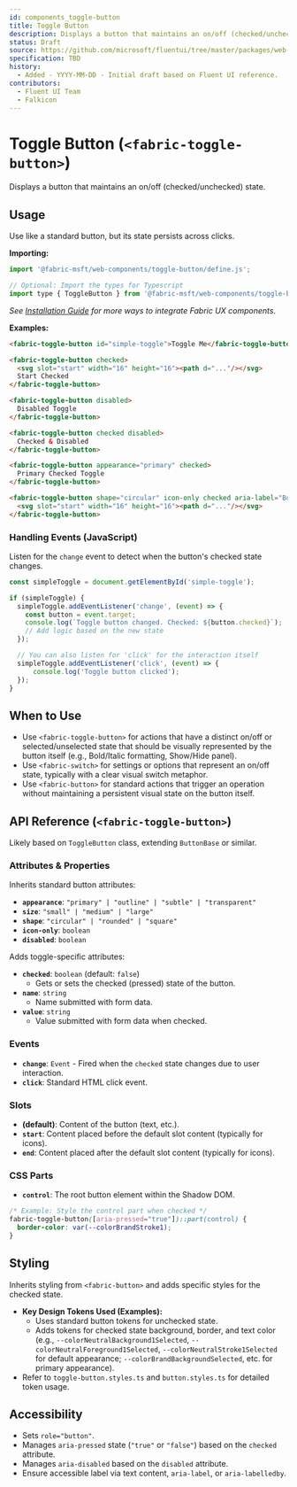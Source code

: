 ```yaml
---
id: components_toggle-button
title: Toggle Button
description: Displays a button that maintains an on/off (checked/unchecked) state.
status: Draft
source: https://github.com/microsoft/fluentui/tree/master/packages/web-components/src/toggle-button
specification: TBD
history:
  - Added - YYYY-MM-DD - Initial draft based on Fluent UI reference.
contributors:
  - Fluent UI Team
  - Falkicon
---
```


# Toggle Button (`<fabric-toggle-button>`)

Displays a button that maintains an on/off (checked/unchecked) state.

## Usage

Use like a standard button, but its state persists across clicks.

**Importing:**

```javascript
import '@fabric-msft/web-components/toggle-button/define.js';

// Optional: Import the types for Typescript
import type { ToggleButton } from '@fabric-msft/web-components/toggle-button';
```

*See [Installation Guide](../../guides/installation.md) for more ways to integrate Fabric UX components.*

**Examples:**

```html
<fabric-toggle-button id="simple-toggle">Toggle Me</fabric-toggle-button>

<fabric-toggle-button checked>
  <svg slot="start" width="16" height="16"><path d="..."/></svg>
  Start Checked
</fabric-toggle-button>

<fabric-toggle-button disabled>
  Disabled Toggle
</fabric-toggle-button>

<fabric-toggle-button checked disabled>
  Checked & Disabled
</fabric-toggle-button>

<fabric-toggle-button appearance="primary" checked>
  Primary Checked Toggle
</fabric-toggle-button>

<fabric-toggle-button shape="circular" icon-only checked aria-label="Bold">
  <svg slot="start" width="16" height="16"><path d="..."/></svg>
</fabric-toggle-button>
```

### Handling Events (JavaScript)

Listen for the `change` event to detect when the button's checked state changes.

```javascript
const simpleToggle = document.getElementById('simple-toggle');

if (simpleToggle) {
  simpleToggle.addEventListener('change', (event) => {
    const button = event.target;
    console.log(`Toggle button changed. Checked: ${button.checked}`);
    // Add logic based on the new state
  });

  // You can also listen for 'click' for the interaction itself
  simpleToggle.addEventListener('click', (event) => {
      console.log('Toggle button clicked');
  });
}
```

## When to Use

*   Use `<fabric-toggle-button>` for actions that have a distinct on/off or selected/unselected state that should be visually represented by the button itself (e.g., Bold/Italic formatting, Show/Hide panel).
*   Use `<fabric-switch>` for settings or options that represent an on/off state, typically with a clear visual switch metaphor.
*   Use `<fabric-button>` for standard actions that trigger an operation without maintaining a persistent visual state on the button itself.

## API Reference (`<fabric-toggle-button>`)

Likely based on `ToggleButton` class, extending `ButtonBase` or similar.

### Attributes & Properties

Inherits standard button attributes:

*   **`appearance`**: `"primary" | "outline" | "subtle" | "transparent"`
*   **`size`**: `"small" | "medium" | "large"`
*   **`shape`**: `"circular" | "rounded" | "square"`
*   **`icon-only`**: `boolean`
*   **`disabled`**: `boolean`

Adds toggle-specific attributes:

*   **`checked`**: `boolean` (default: `false`)
    *   Gets or sets the checked (pressed) state of the button.
*   **`name`**: `string`
    *   Name submitted with form data.
*   **`value`**: `string`
    *   Value submitted with form data when checked.

### Events

*   **`change`**: `Event` - Fired when the `checked` state changes due to user interaction.
*   **`click`**: Standard HTML click event.

### Slots

*   **(default)**: Content of the button (text, etc.).
*   **`start`**: Content placed before the default slot content (typically for icons).
*   **`end`**: Content placed after the default slot content (typically for icons).

### CSS Parts

*   **`control`**: The root button element within the Shadow DOM.

```css
/* Example: Style the control part when checked */
fabric-toggle-button([aria-pressed="true"])::part(control) {
  border-color: var(--colorBrandStroke1);
}
```

## Styling

Inherits styling from `<fabric-button>` and adds specific styles for the checked state.

*   **Key Design Tokens Used (Examples):**
    *   Uses standard button tokens for unchecked state.
    *   Adds tokens for checked state background, border, and text color (e.g., `--colorNeutralBackground1Selected`, `--colorNeutralForeground1Selected`, `--colorNeutralStroke1Selected` for default appearance; `--colorBrandBackgroundSelected`, etc. for primary appearance).
*   Refer to `toggle-button.styles.ts` and `button.styles.ts` for detailed token usage.

## Accessibility

*   Sets `role="button"`.
*   Manages `aria-pressed` state (`"true"` or `"false"`) based on the `checked` attribute.
*   Manages `aria-disabled` based on the `disabled` attribute.
*   Ensure accessible label via text content, `aria-label`, or `aria-labelledby`.
